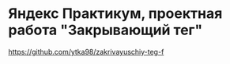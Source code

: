 # Яндекс Практикум, проектная работа "Закрывающий тег"
https://github.com/ytka98/zakrivayuschiy-teg-f